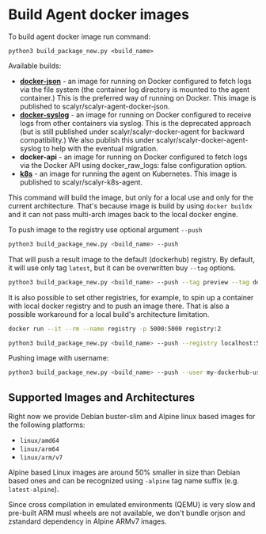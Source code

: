 # Build Agent docker images

To build agent docker image run command:

```
python3 build_package_new.py <build_name>
```

Available builds:
* **[docker-json](https://app.scalyr.com/help/install-agent-docker)** - an image for running on Docker configured to fetch
  logs via the file system (the container log directory is mounted to the agent container.) This is the preferred way
  of running on Docker. This image is published to scalyr/scalyr-agent-docker-json.
* **[docker-syslog](https://app.scalyr.com/help/install-agent-docker)** - an image for running on Docker configured to
  receive logs from other containers via syslog. This is the deprecated approach (but is still published under
  scalyr/scalyr-docker-agent for backward compatibility.)  We also publish this under scalyr/scalyr-docker-agent-syslog
  to help with the eventual migration.
* **docker-api** - an image for running on
    Docker configured to fetch logs via the Docker API using docker_raw_logs: false configuration option.
* **[k8s](https://app.scalyr.com/help/install-agent-kubernetes)** - an image for running the agent on Kubernetes.
    This image is published to scalyr/scalyr-k8s-agent.

This command will build the image, but only for a local use and only for the current architecture. That's because
image is build by using ``docker buildx`` and it can not pass multi-arch images back to the local docker engine.

To push image to the registry use optional argument ``--push``

```bash
python3 build_package_new.py <build_name> --push
```

That will push a result image to the default (dockerhub) registry. By default, it will use only
tag ``latest``, but it can be overwritten buy ``--tag`` options.

```bash
python3 build_package_new.py <build_name> --push --tag preview --tag debug
```

It is also possible to set other registries, for example, to spin up a container with local docker registry
and to push an image there. That is also a possible workaround for a local build's architecture limitation.

```bash
docker run --it --rm --name registry -p 5000:5000 registry:2

python3 build_package_new.py <build_name> --push --registry localhost:5000
```

Pushing image with username:

```bash
python3 build_package_new.py <build_name> --push --user my-dockerhub-user
```


## Supported Images and Architectures

Right now we provide Debian buster-slim and Alpine linux based images for the following platforms:
  * ``linux/amd64``
  * ``linux/arm64``
  * ``linux/arm/v7``

Alpine based Linux images are around 50% smaller in size than Debian based ones and can be recognized
using ``-alpine`` tag name suffix (e.g. ``latest-alpine``).

Since cross compilation in emulated environments (QEMU) is very slow and pre-built ARM musl wheels
are not available, we don't bundle orjson and zstandard dependency in Alpine ARMv7 images.
